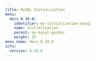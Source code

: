 ```yaml
---
title: MySQL Initialization
menu:
  docs_0.10.0:
    identifier: my-initialization-mysql
    name: Initialization
    parent: my-mysql-guides
    weight: 25
menu_name: docs_0.10.0
info:
  version: 0.10.0
---
```


